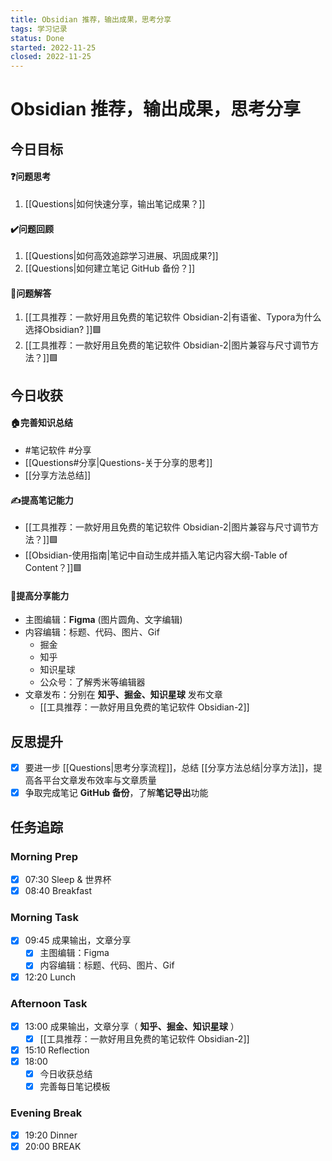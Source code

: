 ```yaml
---
title: Obsidian 推荐，输出成果，思考分享
tags: 学习记录
status: Done
started: 2022-11-25
closed: 2022-11-25
---
```

# Obsidian 推荐，输出成果，思考分享
## 今日目标
#### ❓问题思考
1. [[Questions|如何快速分享，输出笔记成果？]] 
#### ✔️问题回顾
1. [[Questions|如何高效追踪学习进展、巩固成果?]] 
2. [[Questions|如何建立笔记 GitHub 备份？]]
#### 👯问题解答
1. [[工具推荐：一款好用且免费的笔记软件 Obsidian-2|有语雀、Typora为什么选择Obsidian? ]]🟩
2. [[工具推荐：一款好用且免费的笔记软件 Obsidian-2|图片兼容与尺寸调节方法？]]🟩
## 今日收获
#### 🏠完善知识总结
- #笔记软件  #分享
- [[Questions#分享|Questions-关于分享的思考]]
- [[分享方法总结]]
#### ✍️提高笔记能力
- [[工具推荐：一款好用且免费的笔记软件 Obsidian-2|图片兼容与尺寸调节方法？]]🟩
- [[Obsidian-使用指南|笔记中自动生成并插入笔记内容大纲-Table of Content？]]🟩
#### 👯提高分享能力
- 主图编辑：**Figma** (图片圆角、文字编辑)
- 内容编辑：标题、代码、图片、Gif
	- 掘金
	- 知乎
	- 知识星球
	- 公众号：了解秀米等编辑器
- 文章发布：分别在 **知乎、掘金、知识星球** 发布文章
	- [[工具推荐：一款好用且免费的笔记软件 Obsidian-2]]
## 反思提升
- [x] 要进一步 [[Questions|思考分享流程]]，总结 [[分享方法总结|分享方法]]，提高各平台文章发布效率与文章质量
- [x] 争取完成笔记 **GitHub 备份**，了解**笔记导出**功能
## 任务追踪
### Morning Prep
- [x] 07:30 Sleep & 世界杯
- [x] 08:40 Breakfast
### Morning Task
- [x] 09:45 成果输出，文章分享
	- [x] 主图编辑：Figma
	- [x] 内容编辑：标题、代码、图片、Gif
- [x] 12:20 Lunch
### Afternoon Task
- [x] 13:00 成果输出，文章分享（ **知乎、掘金、知识星球** ）
	- [x] [[工具推荐：一款好用且免费的笔记软件 Obsidian-2]]
- [x] 15:10 Reflection
- [x] 18:00 
	- [x] 今日收获总结
	- [x] 完善每日笔记模板
### Evening Break
- [x] 19:20 Dinner
- [x] 20:00 BREAK